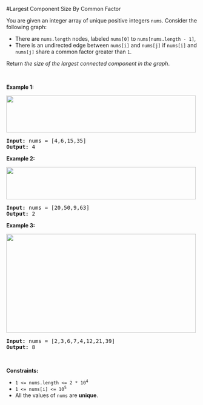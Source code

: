 #Largest Component Size By Common Factor
<p>You are given an integer array of unique positive integers <code>nums</code>. Consider the following graph:</p>
<ul>
<li>There are <code>nums.length</code> nodes, labeled <code>nums[0]</code> to <code>nums[nums.length - 1]</code>,</li>
<li>There is an undirected edge between <code>nums[i]</code> and <code>nums[j]</code> if <code>nums[i]</code> and <code>nums[j]</code> share a common factor greater than <code>1</code>.</li>
</ul>
<p>Return <em>the size of the largest connected component in the graph</em>.</p>
<p> </p>
<p><strong class="example">Example 1:</strong></p>
<img alt="" src="https://assets.leetcode.com/uploads/2018/12/01/ex1.png" style="width:500px;height:97px"/>
<pre><strong>Input:</strong> nums = [4,6,15,35]
<strong>Output:</strong> 4
</pre>
<p><strong class="example">Example 2:</strong></p>
<img alt="" src="https://assets.leetcode.com/uploads/2018/12/01/ex2.png" style="width:500px;height:85px"/>
<pre><strong>Input:</strong> nums = [20,50,9,63]
<strong>Output:</strong> 2
</pre>
<p><strong class="example">Example 3:</strong></p>
<img alt="" src="https://assets.leetcode.com/uploads/2018/12/01/ex3.png" style="width:500px;height:260px"/>
<pre><strong>Input:</strong> nums = [2,3,6,7,4,12,21,39]
<strong>Output:</strong> 8
</pre>
<p> </p>
<p><strong>Constraints:</strong></p>
<ul>
<li><code>1 &lt;= nums.length &lt;= 2 * 10<sup>4</sup></code></li>
<li><code>1 &lt;= nums[i] &lt;= 10<sup>5</sup></code></li>
<li>All the values of <code>nums</code> are <strong>unique</strong>.</li>
</ul>
